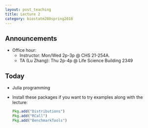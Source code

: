 ```yaml
---
layout: post_teaching
title: Lecture 2
category: biostatm280spring2018
---
```


## Announcements

* Office hour:  
	* Instructor: Mon/Wed 2p-3p @ CHS 21-254A. 
	* TA (Lu Zhang): Thu 2p-4p @ Life Science Building 2349

## Today

* Julia programming

* Install these packages if you want to try examples along with the lecture:
	```julia
	Pkg.add("Distributions")
	Pkg.add("RCall")
	Pkg.add("BenchmarkTools")
	```


